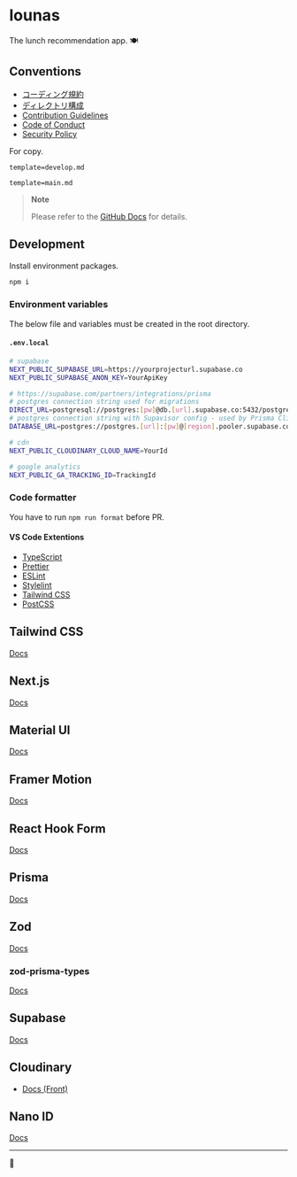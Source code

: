 # lounas

The lunch recommendation app. 🍽️

## Conventions

- [コーディング規約](.docs/CODING.md)
- [ディレクトリ構成](.docs/DIRECTORY.md)
- [Contribution Guidelines](.github/CONTRIBUTING.md)
- [Code of Conduct](.github/CODE_OF_CONDUCT.md)
- [Security Policy](.github/SECURITY.md)

For copy.

```
template=develop.md
```

```
template=main.md
```

> **Note**
>
> Please refer to the [GitHub Docs](https://docs.github.com/en/pull-requests/collaborating-with-pull-requests/proposing-changes-to-your-work-with-pull-requests/using-query-parameters-to-create-a-pull-request) for details.

## Development

Install environment packages.

```bash
npm i
```

### Environment variables

The below file and variables must be created in the root directory.

#### `.env.local`

```bash
# supabase
NEXT_PUBLIC_SUPABASE_URL=https://yourprojecturl.supabase.co
NEXT_PUBLIC_SUPABASE_ANON_KEY=YourApiKey

# https://supabase.com/partners/integrations/prisma
# postgres connection string used for migrations
DIRECT_URL=postgresql://postgres:[pw]@db.[url].supabase.co:5432/postgres
# postgres connection string with Supavisor config - used by Prisma Client
DATABASE_URL=postgres://postgres.[url]:[pw]@[region].pooler.supabase.com:6543/postgres?pgbouncer=true&connection_limit=1

# cdn
NEXT_PUBLIC_CLOUDINARY_CLOUD_NAME=YourId

# google analytics
NEXT_PUBLIC_GA_TRACKING_ID=TrackingId
```

### Code formatter

You have to run `npm run format` before PR.

#### VS Code Extentions

- [TypeScript](https://marketplace.visualstudio.com/items?itemName=ms-vscode.vscode-typescript-next)
- [Prettier](https://marketplace.visualstudio.com/items?itemName=esbenp.prettier-vscode)
- [ESLint](https://marketplace.visualstudio.com/items?itemName=dbaeumer.vscode-eslint)
- [Stylelint](https://marketplace.visualstudio.com/items?itemName=stylelint.vscode-stylelint)
- [Tailwind CSS](https://marketplace.visualstudio.com/items?itemName=bradlc.vscode-tailwindcss)
- [PostCSS](https://marketplace.visualstudio.com/items?itemName=csstools.postcss)

## Tailwind CSS

[Docs](https://tailwindcss.com/docs/installation)

## Next.js

[Docs](https://nextjs.org/docs)

## Material UI

[Docs](https://mui.com/material-ui/getting-started/overview/)

## Framer Motion

[Docs](https://www.framer.com/motion/)

## React Hook Form

[Docs](https://react-hook-form.com/docs)

## Prisma

[Docs](https://www.prisma.io/docs)

## Zod

[Docs](https://zod.dev/)

### zod-prisma-types

[Docs](https://github.com/chrishoermann/zod-prisma-types)

## Supabase

[Docs](https://supabase.com/docs/reference/javascript/)

## Cloudinary

- [Docs (Front)](https://next.cloudinary.dev/)

## Nano ID

[Docs](https://github.com/ai/nanoid)

---

🐧
